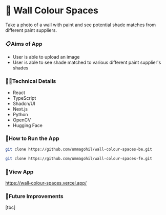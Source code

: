 # 🎨 Wall Colour Spaces
Take a photo of a wall with paint and see potential shade matches from different paint suppliers.

### 📋Aims of App
- User is able to upload an image
- User is able to see shade matched to various different paint supplier's shades
  
### 👩‍💻Technical Details

- React
- TypeScript
- Shadcn/UI
- Next.js
- Python
- OpenCV
- Hugging Face

### 🔧How to Run the App

```bash
git clone https://github.com/ummagohil/wall-colour-spaces-be.git
```
```bash
git clone https://github.com/ummagohil/wall-colour-spaces-fe.git
```

### 👀View App
https://wall-colour-spaces.vercel.app/

### 💭Future Improvements
[tbc]
